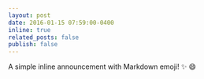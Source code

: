 ```yaml
---
layout: post
date: 2016-01-15 07:59:00-0400
inline: true
related_posts: false
publish: false
---
```


A simple inline announcement with Markdown emoji! :sparkles: :smile:
